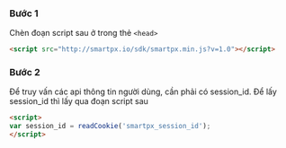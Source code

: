 ### Bước 1
Chèn đoạn script sau ở trong thẻ `<head>`

```html
<script src="http://smartpx.io/sdk/smartpx.min.js?v=1.0"></script>
```
### Bước 2
Để truy vấn các api thông tin người dùng, cần phải có session_id. Để lấy session_id thì lấy qua đoạn script sau

```html
<script>
var session_id = readCookie('smartpx_session_id');
</script>
```
